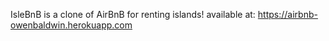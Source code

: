 IsleBnB is a clone of AirBnB for renting islands!
available at: https://airbnb-owenbaldwin.herokuapp.com
